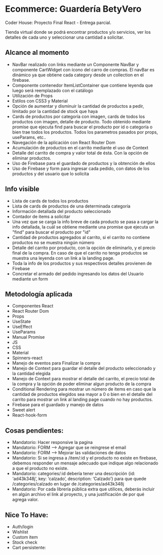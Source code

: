 # Ecommerce: Guardería BetyVero

Coder House: Proyecto Final React - Entrega parcial.

Tienda virtual donde se podrá encontrar productos y/o servicios, ver los detalles de cada uno y seleccionar una cantidad a solicitar.

## Alcance al momento

- NavBar realizado con links mediante un Componente NavBar y componente CartWidget con ícono del carro de compras. El navBar es dinámico ya que obtiene cada category desde un collection en el firebase.
- Componente contenedor ItemListContainer que contiene leyenda que luego será reemplazado con el catálogo
- Utilización de Props 
- Estilos con CSS3 y Material
- Opción de aumentar y disminuir la cantidad de productos a pedir, limitado por la cantidad de stock que haya
- Cards de productos por categoría con imagen, cards de todos los productos con imagen, detalle de producto. Todo obtenido mediante promise que ejecuta find para buscar el producto por id o categoría o bien trae todos los productos. Todos los parametros pasados por props, useParams, etc..
- Navegación de la aplicación con React Router Dom
- Acumulación de productos en el carrito mediante el uso de Context
- Detalle del carrito de compra y valor total de ésta. Con la opción de eliminar productos.
- Uso de Firebase para el guardado de productos y la obtención de ellos
- Uso de Firebase y form para ingresar cada pedido, con datos de los productos y del usuario que lo solicita

## Info visible
- Lista de cards de todos los productos
- Lista de cards de productos de una determinada categoría
- Información detallada del producto seleccionado
- Contador de items a solicitar
- Una vez que se carga la info breve de cada producto se pasa a cargar la info detallada, la cuál se obtiene mediante una promise que ejecuta un "find" para buscar el producto por "id"
- Cantidad de productos agregados al carrito, si el carrito no contiene productos no se muestra ningún número
- Detalle del carrito por producto, con la opción de eliminarlo, y el precio final de la compra. En caso de que el carrito no tenga productos se muestra una leyenda con un link a la landing page.
- Toda la info de los productos y sus respectivos detalles provienen de Firebase
- Concretar el armado del pedido ingresando los datos del Usuario mediante un form

## Metodología aplicada

- Componentes React 
- React Router Dom
- Props 
- UseState
- UseEffect
- UseParams
- Manual Promise
- JS
- CSS
- Material
- Spinners-react
- Manejo de eventos para Finalizar la compra
- Manejo de Context para guardar el detalle del producto seleccionado y la cantidad elegida
- Manejo de Context para mostrar el detalle del carrito, el precio total de la compra y la opción de poder eliminar algun producto de la compra
- Conditional Rendering para mostrar un número de items en caso que la cantidad de productos elegidos sea mayor a 0 o bien en el detalle del carrito para mostrar un link al landing page cuando no hay productos.
- Firebase para el guardado y manejo de datos
- Sweet alert
- React-hook-form

## Cosas pendientes:

- Mandatorio: Hacer responsive la pagina
- Mandatorio: FORM --> Agregar que se reingrese el email
- Mandatorio: FORM --> Mejorar las validaciones de datos
- Mandatorio: Si se ingresa a /item/:id y el producto no existe en firebase, debemos responder un mensaje adecuado que indique algo relacionado a que el producto no existe.
- Mandatorio: categories/:id debería tener una descripción {id: ‘ad43k348j’, key: ‘calzado’, description: ‘Calzado’} para que quede /categories/calzado en lugar de /categories/ad43k348j
- Mandatorio: Por cada librería pública extra que utilices, deberás incluir en algún archivo el link al proyecto, y una justificación de por qué agrega valor.

## Nice To Have:

- Auth/login
- Wishlist
- Custom item
- Stock check
- Cart persistente:
